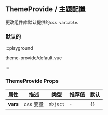## ThemeProvide / 主题配置

更改组件库默认提供的`css variable`.

### 默认的

:::playground

theme-provide/default.vue

:::

### ThemeProvide Props

| 属性     | 描述     | 类型     | 推荐值 | 默认 |
| -------- | -------- | -------- | ------ | ---- |
| **vars** | css 变量 | `object` | `-`    | `{}` |
